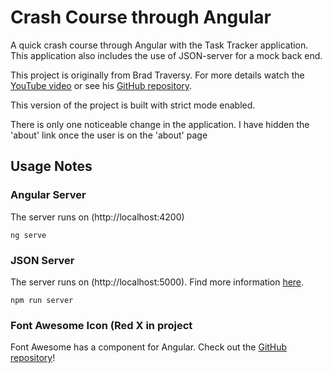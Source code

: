 # Crash Course through Angular

A quick crash course through Angular with the Task Tracker application. This application also includes the use of JSON-server for a mock back end.

This project is originally from Brad Traversy. For more details watch the [YouTube video](https://www.youtube.com/watch?v=3dHNOWTI7H8&list=WL&index=7) or see his [GitHub repository](https://github.com/bradtraversy/angular-crash-2021).

This version of the project is built with strict mode enabled. 

There is only one noticeable change in the application. I have hidden the 'about' link once the user is on the 'about' page

## Usage Notes

### Angular Server

The server runs on (http://localhost:4200)

```
ng serve
```

### JSON Server

The server runs on (http://localhost:5000). Find more information [here](https://www.npmjs.com/package/json-server).

```
npm run server
```

### Font Awesome Icon (Red X in project

Font Awesome has a component for Angular. Check out the [GitHub repository](https://github.com/FortAwesome/angular-fontawesome)!
